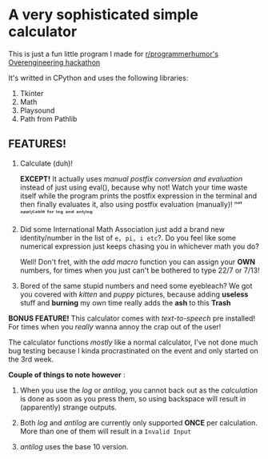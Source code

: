 # A very sophisticated simple calculator

This is just a fun little program I made for [r/programmerhumor's Overengineering hackathon](https://www.programmerhumor.org/Hackathon)

It's writted in CPython and uses the following libraries:
  1. Tkinter
  2. Math
  3. Playsound
  4. Path from Pathlib

## FEATURES!
  1. Calculate (duh)!

      **EXCEPT!** It actually uses *manual postfix conversion and evaluation* instead of just using eval(), because why not! Watch your time waste itself while the program prints the postfix expression in the terminal and then finally evaluates it, also using postfix evaluation (manually)! ⁿᵒᵗ ᵃᵖᵖˡᶦᶜᵃᵇˡᵉ ᶠᵒʳ ˡᵒᵍ ᵃⁿᵈ ᵃⁿᵗᶦˡᵒᵍ

  2. Did some International Math Association just add a brand new identity/number in the list of `e, pi, i etc`?. Do you feel like some numerical expression just keeps chasing you in whichever math you do?

       Well! Don't fret, with the *add macro* function you can assign your **OWN** numbers, for times when you just can't be bothered to type 22/7 or 7/13!

  3. Bored of the same stupid numbers and need some eyebleach? We got you covered with *kitten* and *puppy* pictures, because adding **useless** stuff and **burning** my own time really adds the **ash** to this **Trash**

**BONUS FEATURE!** This calculator comes with *text-to-speech* pre installed! For times when you *really* wanna annoy the crap out of the user!

The calculator functions *mostly* like a normal calculator, I've not done much bug testing because I kinda procrastinated on the event and only started on the 3rd week.

**Couple of things to note however** :
  1. When you use the *log* or *antilog*, you cannot back out as the *calculation* is done as soon as you press them, so using backspace will result in (apparently) strange outputs.

  2. Both *log* and *antilog* are currently only supported **ONCE** per calculation. More than one of them will result in a ```Invalid Input```

  3. *antilog* uses the base 10 version.

